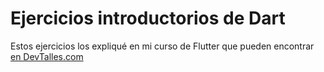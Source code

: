 # Ejercicios introductorios de Dart

Estos ejercicios los expliqué en mi curso de Flutter que pueden encontrar [en DevTalles.com](https://cursos.devtalles.com/)